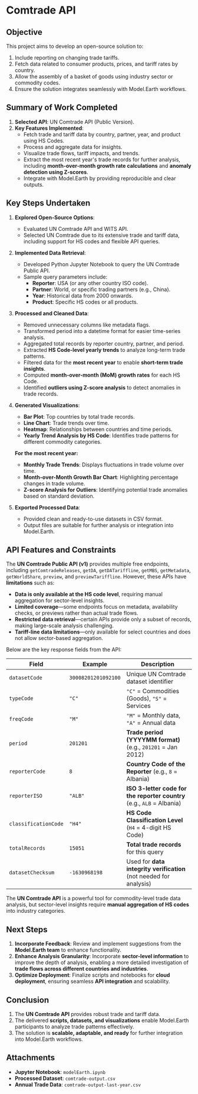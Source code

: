 # Comtrade API

## Objective
This project aims to develop an open-source solution to:
1. Include reporting on changing trade tariffs.
2. Fetch data related to consumer products, prices, and tariff rates by country.
3. Allow the assembly of a basket of goods using industry sector or commodity codes.
4. Ensure the solution integrates seamlessly with Model.Earth workflows.

## Summary of Work Completed
1. **Selected API**: UN Comtrade API (Public Version).
2. **Key Features Implemented**: 
   - Fetch trade and tariff data by country, partner, year, and product using HS Codes.
   - Process and aggregate data for insights.
   - Visualize trade flows, tariff impacts, and trends.
   - Extract the most recent year's trade records for further analysis, including **month-over-month growth rate calculations** and **anomaly detection using Z-scores**.
   - Integrate with Model.Earth by providing reproducible and clear outputs.

## Key Steps Undertaken
1. **Explored Open-Source Options**:
   - Evaluated UN Comtrade API and WITS API.
   - Selected UN Comtrade due to its extensive trade and tariff data, including support for HS codes and flexible API queries.

2. **Implemented Data Retrieval**:
   - Developed Python Jupyter Notebook to query the UN Comtrade Public API.
   - Sample query parameters include:
     - **Reporter**: USA (or any other country ISO code).
     - **Partner**: World, or specific trading partners (e.g., China).
     - **Year**: Historical data from 2000 onwards.
     - **Product**: Specific HS codes or all products.

3. **Processed and Cleaned Data**:
   - Removed unnecessary columns like metadata flags.
   - Transformed period into a datetime format for easier time-series analysis.
   - Aggregated total records by reporter country, partner, and period.
   - Extracted **HS Code-level yearly trends** to analyze long-term trade patterns.
   - Filtered data for the **most recent year** to enable **short-term trade insights**.
   - Computed **month-over-month (MoM) growth rates** for each HS Code.
   - Identified **outliers using Z-score analysis** to detect anomalies in trade records.

4. **Generated Visualizations**:
   - **Bar Plot**: Top countries by total trade records.
   - **Line Chart**: Trade trends over time.
   - **Heatmap**: Relationships between countries and time periods.
   - **Yearly Trend Analysis by HS Code**: Identifies trade patterns for different commodity categories.

   **For the most recent year:**
   - **Monthly Trade Trends**: Displays fluctuations in trade volume over time.
   - **Month-over-Month Growth Bar Chart**: Highlighting percentage changes in trade volume.
   - **Z-score Analysis for Outliers**: Identifying potential trade anomalies based on standard deviation.

5. **Exported Processed Data**:
   - Provided clean and ready-to-use datasets in CSV format.
   - Output files are suitable for further analysis or integration into Model.Earth.

## **API Features and Constraints**

The **UN Comtrade Public API (v1)** provides multiple free endpoints, including `getComtradeReleases`, `getDA`, `getDATariffline`, `getMBS`, `getMetadata`, `getWorldShare`, `preview`, and `previewTariffline`. However, these APIs have **limitations** such as:
- **Data is only available at the HS code level**, requiring manual aggregation for sector-level insights.
- **Limited coverage**—some endpoints focus on metadata, availability checks, or previews rather than actual trade flows.
- **Restricted data retrieval**—certain APIs provide only a subset of records, making large-scale analysis challenging.
- **Tariff-line data limitations**—only available for select countries and does not allow sector-based aggregation.

Below are the key response fields from the API:

| **Field**             | **Example** | **Description** |
|----------------------|------------|----------------|
| `datasetCode`        | `30008201201092100` | Unique UN Comtrade dataset identifier |
| `typeCode`           | `"C"` | `"C"` = Commodities (Goods), `"S"` = Services |
| `freqCode`           | `"M"` | `"M"` = Monthly data, `"A"` = Annual data |
| `period`             | `201201` | **Trade period (YYYYMM format)** (e.g., `201201` = Jan 2012) |
| `reporterCode`       | `8` | **Country Code of the Reporter** (e.g., `8` = Albania) |
| `reporterISO`        | `"ALB"` | **ISO 3-letter code for the reporter country** (e.g., `ALB` = Albania) |
| `classificationCode` | `"H4"` | **HS Code Classification Level** (`H4` = 4-digit HS Code) |
| `totalRecords`       | `15051` | **Total trade records** for this query |
| `datasetChecksum`    | `-1630968198` | Used for **data integrity verification** (not needed for analysis) |

The **UN Comtrade API** is a powerful tool for commodity-level trade data analysis, but sector-level insights require **manual aggregation of HS codes** into industry categories.

## Next Steps
1. **Incorporate Feedback**: Review and implement suggestions from the **Model.Earth team** to enhance functionality.  
2. **Enhance Analysis Granularity**: Incorporate **sector-level information** to improve the depth of analysis, enabling a more detailed investigation of **trade flows across different countries and industries**.  
3. **Optimize Deployment**: Finalize scripts and notebooks for **cloud deployment**, ensuring seamless **API integration** and scalability.  

## Conclusion
1. The **UN Comtrade API** provides robust trade and tariff data.
2. The delivered **scripts, datasets, and visualizations** enable Model.Earth participants to analyze trade patterns effectively.
3. The solution is **scalable, adaptable, and ready** for further integration into Model.Earth workflows.

## Attachments
- **Jupyter Notebook**: `modelEarth.ipynb`
- **Processed Dataset**: `comtrade-output.csv`
- **Annual Trade Data**: `comtrade-output-last-year.csv`


